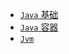 * [```Java``` 基础](https://github.com/JK9559/WIO/blob/master/note/Java/Basic/Basic.md)
* [```Java``` 容器](https://github.com/JK9559/WIO/blob/master/note/Java/Container/Container.md)
* [```Jvm```](https://github.com/JK9559/WIO/blob/master/note/Java/Jvm/Jvm.md)